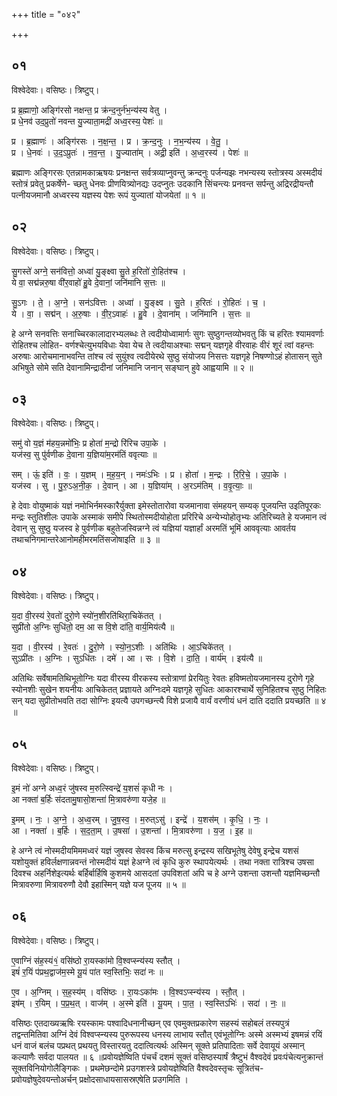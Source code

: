 +++
title = "०४२"

+++


## ०१
विश्वेदेवाः। वसिष्ठः। त्रिष्टुप्।

प्र ब्र॒ह्माणो॒ अङ्गि॑रसो नक्षन्त॒ प्र क्र॑न्द॒नुर्न॑भ॒न्य॑स्य वेतु ।  
प्र धे॒नव॑ उद॒प्रुतो॑ नवन्त यु॒ज्याता॒मद्री॑ अध्व॒रस्य॒ पेशः॑ ॥

प्र । ब्र॒ह्माणः॑ । अङ्गि॑रसः । न॒क्ष॒न्त॒ । प्र । क्र॒न्द॒नुः । न॒भ॒न्य॑स्य । वे॒तु॒ ।  
प्र । धे॒नवः॑ । उ॒द॒ऽप्रुतः॑ । न॒व॒न्त॒ । यु॒ज्याता॑म् । अद्री॒ इति॑ । अ॒ध्व॒रस्य॑ । पेशः॑ ॥

ब्रह्माणः अङ्गिरसः एतन्नामकाऋषयः प्रनक्षन्त सर्वत्रव्याप्नुवन्तु क्रन्दनुः पर्जन्यझः नभन्यस्य स्तोत्रस्य अस्मदीयं स्तोत्रं प्रवेतु प्रकर्षेणे- च्छतु धेनवः प्रीणयित्र्योनद्यः उदप्नुतः उदकानि सिंचन्त्यः प्रनवन्त सर्पन्तु अद्रिरद्रीयन्तौ पत्नीयजमानौ अध्वरस्य यज्ञस्य पेशः रूपं युज्यातां योजयेतां ॥ १ ॥

## ०२
विश्वेदेवाः। वसिष्ठः। त्रिष्टुप्।

सु॒गस्ते॑ अग्ने॒ सन॑वित्तो॒ अध्वा॑ यु॒ङ्क्ष्वा सु॒ते ह॒रितो॑ रो॒हित॑श्च ।  
ये वा॒ सद्म॑न्नरु॒षा वी॑र॒वाहो॑ हु॒वे दे॒वानां॒ जनि॑मानि स॒त्तः ॥

सु॒ऽगः । ते॒ । अ॒ग्ने॒ । सन॑ऽवित्तः । अध्वा॑ । यु॒ङ्क्ष्व । सु॒ते । ह॒रितः॑ । रो॒हितः॑ । च॒ ।  
ये । वा॒ । सद्म॑न् । अ॒रु॒षाः । वी॒र॒ऽवाहः॑ । हु॒वे । दे॒वाना॑म् । जनि॑मानि । स॒त्तः ॥

हे अग्ने सनवत्तिः सनाच्चिरकालादारभ्यलब्धः ते त्वदीयोध्वामार्गः सुगः सुष्ठुगन्तव्योभवतु किं च हरितः श्यामवर्णाः रोहितश्च लोहित- वर्णश्चेत्युभयविधाः येवा येच ते त्वदीयाअश्चाः सद्मन् यज्ञगृहे वीरवाहः वीरं शूरं त्वां वहन्तः अरुषाः आरोचमानाभवन्ति तांश्च त्वं सुयुंश्व त्वदीयेरथे सुष्ठु संयोजय निसत्तः यज्ञगृहे निषण्णोऽहं होतासन् सुते अभिषुते सोमे सति देवानामिन्द्रादीनां जनिमानि जनान् सङ्घान् हुवे आह्वयामि ॥ २ ॥

## ०३
विश्वेदेवाः। वसिष्ठः। त्रिष्टुप्।

समु॑ वो य॒ज्ञं म॑हय॒न्नमो॑भिः॒ प्र होता॑ म॒न्द्रो रि॑रिच उपा॒के ।  
यज॑स्व॒ सु पु॑र्वणीक दे॒वाना य॒ज्ञिया॑म॒रम॑तिं ववृत्याः ॥

सम् । ऊं॒ इति॑ । वः॒ । य॒ज्ञम् । म॒ह॒य॒न् । नमः॑ऽभिः । प्र । होता॑ । म॒न्द्रः । रि॒रि॒चे॒ । उ॒पा॒के ।  
यज॑स्व । सु । पु॒रु॒ऽअ॒नी॒क॒ । दे॒वान् । आ । य॒ज्ञिया॑म् । अ॒रऽम॑तिम् । व॒वृ॒त्याः॒ ॥

हे देवाः वोयुष्माकं यज्ञं नमोभिर्नमस्कारैर्युक्ता इमेस्तोतारोवा यजमानावा संमहयन् सम्यक् पूजयन्ति उइतिपूरकः मन्द्रः स्तुतिशीलः उपाके अस्माकं समीपे स्थितोस्मदीयोहोता प्ररिरिचे अन्येभ्योहोतृभ्यः अतिरिच्यते हे यजमान त्वं देवान् सु सुष्ठु यजस्व हे पुर्वणीक बहुतेजस्विन्नग्ने त्वं यज्ञियां यज्ञार्हां अरमतिं भूमिं आववृत्याः आवर्तय तथाचनिगमान्तरेआनोमहीमरमतिंसजोषाइति ॥ ३ ॥

## ०४
विश्वेदेवाः। वसिष्ठः। त्रिष्टुप्।

य॒दा वी॒रस्य॑ रे॒वतो॑ दुरो॒णे स्यो॑न॒शीरति॑थिरा॒चिके॑तत् ।  
सुप्री॑तो अ॒ग्निः सुधि॑तो॒ दम॒ आ स वि॒शे दा॑ति॒ वार्य॒मिय॑त्यै ॥

य॒दा । वी॒रस्य॑ । रे॒वतः॑ । दु॒रो॒णे । स्यो॒न॒ऽशीः । अति॑थिः । आ॒ऽचिके॑तत् ।  
सुऽप्री॑तः । अ॒ग्निः । सुऽधि॑तः । दमे॑ । आ । सः । वि॒शे । दा॒ति॒ । वार्य॑म् । इय॑त्यै ॥

अतिथिः सर्वेषामतिथिभूतोग्निः यदा वीरस्य वीरकस्य स्तोत्राणां प्रेरयितुः रेवतः हविष्मतोयजमानस्य दुरोणे गृहे स्योनशीः सुखेन शयनीयः आचिकेतत् प्रज्ञायते अग्निःदमे यज्ञगृहे सुधितः आकारश्चार्थे सुनिहितश्च सुष्ठु निहितः सन् यदा सुप्रीतोभवति तदा सोग्निः इयत्यै उपगच्छन्त्यै विशे प्रजायै वार्यं वरणीयं धनं दाति ददाति प्रयच्छति ॥ ४ ॥

## ०५
विश्वेदेवाः। वसिष्ठः। त्रिष्टुप्।

इ॒मं नो॑ अग्ने अध्व॒रं जु॑षस्व म॒रुत्स्विन्द्रे॑ य॒शसं॑ कृधी नः ।  
आ नक्ता॑ ब॒र्हिः स॑दतामु॒षासो॒शन्ता॑ मि॒त्रावरु॑णा यजे॒ह ॥

इ॒मम् । नः॒ । अ॒ग्ने॒ । अ॒ध्व॒रम् । जु॒ष॒स्व॒ । म॒रुत्ऽसु॑ । इन्द्रे॑ । य॒शस॑म् । कृ॒धि॒ । नः॒ ।  
आ । नक्ता॑ । ब॒र्हिः । स॒द॒ता॒म् । उ॒षसा॑ । उ॒शन्ता॑ । मि॒त्रावरु॑णा । य॒ज॒ । इ॒ह ॥

हे अग्ने त्वं नोस्मदीयमिममध्वरं यज्ञं जुषस्व सेवस्व किंच मरुत्सु इन्द्रस्य सखिभूतेषु देवेषु इन्द्रेच यशसं यशोयुक्तं हविर्लक्षणान्नवन्तं नोस्मदीयं यज्ञं हेअग्ने त्वं कृधि कुरु स्थापयेत्यर्थः । तथा नक्ता रात्रिश्च उषसा दिवश्च अहर्निशेइत्यर्थः बर्हिर्बार्हिषि कुशमये आसदतां उपविशतां अपि च हे अग्ने उशन्ता उशन्तौ यज्ञमिच्छन्तौ मित्रावरुणा मित्रावरुणौ देवौ इहास्मिन् यज्ञे यज पूजय ॥ ५ ॥

## ०६
विश्वेदेवाः। वसिष्ठः। त्रिष्टुप्।

ए॒वाग्निं स॑ह॒स्यं१॒॑ वसि॑ष्ठो रा॒यस्का॑मो वि॒श्वप्स्न्य॑स्य स्तौत् ।  
इषं॑ र॒यिं प॑प्रथ॒द्वाज॑म॒स्मे यू॒यं पा॑त स्व॒स्तिभिः॒ सदा॑ नः ॥

ए॒व । अ॒ग्निम् । स॒ह॒स्य॑म् । वसि॑ष्ठः । रा॒यःऽका॑मः । वि॒श्वऽप्स्न्य॑स्य । स्तौ॒त् ।  
इष॑म् । र॒यिम् । प॒प्र॒थ॒त् । वाज॑म् । अ॒स्मे इति॑ । यू॒यम् । पा॒त॒ । स्व॒स्तिऽभिः॑ । सदा॑ । नः॒ ॥

वसिष्ठः एतदाख्यऋषिः रयस्कामः पश्वादिधनानीच्छन् एव एवमुक्तप्रकारेण सहस्यं सहोबलं तस्यपुत्रं तद्वन्तमितिवा अग्निं देवं विश्वप्स्न्यस्य पुरुरूपस्य धनस्य लाभाय स्तौत् एवंभूतोग्निः अस्मे अस्मभ्यं इषमन्नं रयिं धनं वाजं बलंच पप्रथत् प्रथयतु विस्तारयतु ददात्वित्यर्थः अस्मिन् सूक्ते प्रतिपादिताः सर्वे देवायूयं अस्मान् कल्याणैः सर्वदा पालयत ॥ ६ ॥प्रवोयज्ञेष्विति पंचर्चं दशमं सूक्तं वसिष्ठस्यार्षं त्रैष्टुभं वैश्वदेवं प्रवःपंचेत्यनुक्रान्तं सूक्तविनियोगोलैङ्गिकः । प्रथमेछन्दोमे प्रउगशस्त्रे प्रवोयज्ञेष्विति वैश्वदेवस्तृचः सूत्रितंच-प्रवोयज्ञेषुदेवयन्तोअर्चन् प्रक्षोदसाधायसासस्रएषेति प्रउगमिति ।